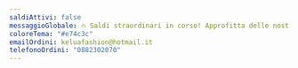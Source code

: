 ```yaml
---
saldiAttivi: false
messaggioGlobale: 🔥 Saldi straordinari in corso! Approfitta delle nostre offerte esclusiveeee
coloreTema: "#e74c3c"
emailOrdini: keluafashion@hotmail.it
telefonoOrdini: "0882302070"
---
```

